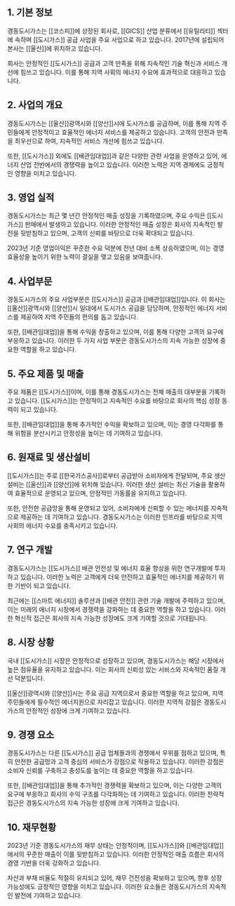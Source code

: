 ## 1. 기본 정보
경동도시가스는 [[코스피]]에 상장된 회사로, 
[[GICS]] 산업 분류에서 [[유틸리티]] 섹터에 속하며 [[도시가스]] 공급 사업을 주요 사업으로 하고 있습니다. 
2017년에 설립되어 본사는 [[울산]]에 위치하고 있습니다.

회사는 안정적인 [[도시가스]] 공급과 고객 만족을 위해 
지속적인 기술 혁신과 서비스 개선에 힘쓰고 있습니다. 
이를 통해 지역 사회의 에너지 수요에 효과적으로 대응하고 있습니다.

## 2. 사업의 개요
경동도시가스는 [[울산]]광역시와 [[양산]]시에 도시가스를 공급하며, 
이를 통해 지역 주민들에게 안정적이고 효율적인 에너지 서비스를 제공하고 있습니다. 
고객의 안전과 만족을 최우선으로 하여, 
지속적인 서비스 개선에 힘쓰고 있습니다. 

또한, [[도시가스]] 외에도 [[배관임대업]]과 같은 다양한 관련 사업을 운영하고 있어, 
에너지 산업 전반에서의 경쟁력을 높이고 있습니다. 
이러한 노력은 지역 경제에도 긍정적인 영향을 미치고 있습니다.

## 3. 영업 실적
경동도시가스는 최근 몇 년간 안정적인 매출 성장을 기록하였으며, 
주요 수익은 [[도시가스]] 판매에서 발생하고 있습니다. 
이러한 안정적인 매출 성장은 회사의 지속적인 발전을 뒷받침하고 있으며, 
고객의 신뢰를 바탕으로 더욱 확대되고 있습니다.

2023년 기준 영업이익은 꾸준한 수요 덕분에 전년 대비 소폭 상승하였으며, 
이는 경영 효율성을 높이기 위한 노력이 결실을 맺고 있음을 보여줍니다.

## 4. 사업부문
경동도시가스의 주요 사업부문은 [[도시가스]] 공급과 [[배관임대업]]입니다. 
이 회사는 [[울산]]광역시와 [[양산]]시 일대에서 도시가스 공급을 담당하며, 
안정적인 에너지 서비스를 제공하여 지역 주민들의 편의를 돕고 있습니다.

또한, [[배관임대업]]을 통해 수익을 창출하고 있으며, 
이를 통해 다양한 고객의 요구에 부응하고 있습니다. 
이러한 두 가지 사업 부문은 경동도시가스의 지속 가능한 성장에 
중요한 역할을 하고 있습니다.

## 5. 주요 제품 및 매출
주요 제품은 [[도시가스]]이며, 이를 통해 경동도시가스는 
전체 매출의 대부분을 기록하고 있습니다. 
[[도시가스]]는 안정적이고 지속적인 수요를 바탕으로 
회사의 핵심 성장 동력이 되고 있습니다.

또한, [[배관임대업]]을 통해 추가적인 수익을 확보하고 있으며, 
이는 경영 다각화를 통해 위험을 분산시키고 안정성을 높이는 데 
기여하고 있습니다.

## 6. 원재료 및 생산설비
[[도시가스]]는 주로 [[한국가스공사]]로부터 공급받아 소비자에게 전달되며, 
주요 생산 설비는 [[울산]]과 [[양산]]에 위치해 있습니다. 
이러한 생산 설비는 최신 기술을 활용하여 
효율적으로 운영되고 있으며, 안정적인 가동률을 유지하고 있습니다.

또한, 안전한 공급망을 통해 운영되고 있어, 
소비자에게 신뢰할 수 있는 에너지를 지속적으로 제공하는 데 
기여하고 있습니다. 경동도시가스는 이러한 인프라를 바탕으로 
지역 사회의 에너지 수요를 충족시키고 있습니다.

## 7. 연구 개발
경동도시가스는 [[도시가스]] 배관 안전성 및 에너지 효율 향상을 위한 
연구개발에 투자하고 있습니다. 
이러한 노력은 고객에게 더욱 안전하고 효율적인 에너지를 제공하기 위한 
기반이 되고 있습니다. 

최근에는 [[스마트 에너지]] 솔루션과 [[배관 안전]] 관련 기술 개발에 
주력하고 있으며, 이는 미래의 에너지 시장에서 
경쟁력을 강화하는 데 중요한 역할을 하고 있습니다. 
이러한 혁신적 접근은 회사의 지속 가능한 성장에도 
크게 기여할 것으로 기대됩니다.

## 8. 시장 상황
국내 [[도시가스]] 시장은 안정적으로 성장하고 있으며, 
경동도시가스는 해당 시장에서 높은 점유율을 유지하고 있습니다. 
이는 회사의 신뢰성 있는 서비스와 지속적인 품질 개선 덕분입니다.

[[울산]]광역시와 [[양산]]시는 주요 공급 지역으로서 
중요한 역할을 하고 있으며, 지역 주민들에게 필수적인 
에너지원으로 자리잡고 있습니다. 
이러한 지역적 강점은 경동도시가스의 안정적인 성장에 
크게 기여하고 있습니다.

## 9. 경쟁 요소
경동도시가스는 다른 [[도시가스]] 공급 업체들과의 경쟁에서 
우위를 점하고 있으며, 특히 안전한 공급망과 고객 중심의 서비스가 
강점으로 작용하고 있습니다. 
이러한 강점은 소비자 신뢰를 구축하고 충성도를 높이는 데 
중요한 역할을 하고 있습니다.

또한, [[배관임대업]]을 통해 추가적인 경쟁력을 확보하고 있으며, 
이는 다양한 고객의 요구에 부응하고 회사의 수익 구조를 
다각화하는 데 기여하고 있습니다. 
이러한 전략적 접근은 경동도시가스의 지속 가능한 성장에 
크게 기여하고 있습니다.

## 10. 재무현황
2023년 기준 경동도시가스의 재무 상태는 안정적이며, 
[[도시가스]]와 [[배관임대업]]에서의 꾸준한 매출이 이를 
뒷받침하고 있습니다. 
이러한 안정적인 매출 흐름은 회사의 경영 기반을 
더욱 강화하고 있습니다.

자산과 부채 비율도 적절히 유지되고 있어, 
재무 건전성을 확보하고 있으며, 
향후 성장 가능성에도 긍정적인 영향을 미치고 있습니다. 
이러한 요소들은 경동도시가스의 지속적인 발전에 
기여하고 있습니다.
